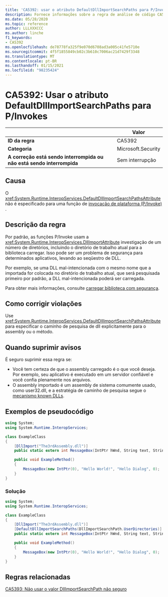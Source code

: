```yaml
---
title: 'CA5392: usar o atributo DefaultDllImportSearchPaths para P/Invokes (análise de código)'
description: Fornece informações sobre a regra de análise de código CA5392, incluindo causas, como corrigir violações e quando suprimir.
ms.date: 05/28/2020
ms.topic: reference
author: LLLXXXCCC
ms.author: linche
f1_keywords:
- CA5392
ms.openlocfilehash: de78778fa325f9e070d6708ad3a005c41fe5710e
ms.sourcegitcommit: 4f5f1855849cb02c3b610c7006ac21d7429f3348
ms.translationtype: MT
ms.contentlocale: pt-BR
ms.lasthandoff: 01/15/2021
ms.locfileid: "98235424"
---
```

# <a name="ca5392-use-defaultdllimportsearchpaths-attribute-for-pinvokes"></a>CA5392: Usar o atributo DefaultDllImportSearchPaths para P/Invokes

| | Valor |
|-|-|
| **ID da regra** |CA5392|
| **Categoria** |Microsoft.Security|
| **A correção está sendo interrompida ou não está sendo interrompida** |Sem interrupção|

## <a name="cause"></a>Causa

O <xref:System.Runtime.InteropServices.DefaultDllImportSearchPathsAttribute> não é especificado para uma função de [invocação de plataforma (P/Invoke)](../../../standard/native-interop/pinvoke.md) .

## <a name="rule-description"></a>Descrição da regra

Por padrão, as funções P/Invoke usam a <xref:System.Runtime.InteropServices.DllImportAttribute> investigação de um número de diretórios, incluindo o diretório de trabalho atual para a biblioteca carregar. Isso pode ser um problema de segurança para determinados aplicativos, levando ao seqüestro de DLL.

Por exemplo, se uma DLL mal-intencionada com o mesmo nome que a importada for colocada no diretório de trabalho atual, que será pesquisada primeiro por padrão, a DLL mal-intencionada poderá ser carregada.

Para obter mais informações, consulte [carregar biblioteca com segurança](https://msrc-blog.microsoft.com/2014/05/13/load-library-safely/).

## <a name="how-to-fix-violations"></a>Como corrigir violações

Use <xref:System.Runtime.InteropServices.DefaultDllImportSearchPathsAttribute> para especificar o caminho de pesquisa de dll explicitamente para o assembly ou o método.

## <a name="when-to-suppress-warnings"></a>Quando suprimir avisos

É seguro suprimir essa regra se:

- Você tem certeza de que o assembly carregado é o que você deseja. Por exemplo, seu aplicativo é executado em um servidor confiável e você confia plenamente nos arquivos.
- O assembly importado é um assembly de sistema comumente usado, como user32.dll, e a estratégia de caminho de pesquisa segue o [mecanismo known DLLs](/archive/blogs/larryosterman/what-are-known-dlls-anyway).

## <a name="pseudo-code-examples"></a>Exemplos de pseudocódigo

```csharp
using System;
using System.Runtime.InteropServices;

class ExampleClass
{
    [DllImport("The3rdAssembly.dll")]
    public static extern int MessageBox(IntPtr hWnd, String text, String caption, uint type);

    public void ExampleMethod()
    {
        MessageBox(new IntPtr(0), "Hello World!", "Hello Dialog", 0);
    }
}
```

### <a name="solution"></a>Solução

```csharp
using System;
using System.Runtime.InteropServices;

class ExampleClass
{
    [DllImport("The3rdAssembly.dll")]
    [DefaultDllImportSearchPaths(DllImportSearchPath.UserDirectories)]
    public static extern int MessageBox(IntPtr hWnd, String text, String caption, uint type);

    public void ExampleMethod()
    {
        MessageBox(new IntPtr(0), "Hello World!", "Hello Dialog", 0);
    }
}
```

## <a name="related-rules"></a>Regras relacionadas

[CA5393: Não usar o valor DllImportSearchPath não seguro](ca5393.md)

